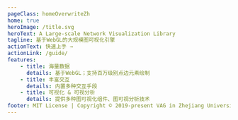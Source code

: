 ```yaml
---
pageClass: homeOverwriteZh
home: true
heroImage: /title.svg
heroText: A Large-scale Network Visualization Library
tagline: 基于WebGL的大规模图可视化引擎
actionText: 快速上手 →
actionLink: /guide/
features:
    - title: 海量数据
      details: 基于WebGL；支持百万级别点边元素绘制
    - title: 丰富交互
      details: 内置多种交互手段
    - title: 可视化 & 可视分析
      details: 提供多种图可视化组件、图可视分析技术
footer: MIT License | Copyright © 2019-present VAG in Zhejiang University
---
```


<background-gif/>
<!-- <demo-background/> -->
<!-- <demo-table/> -->

